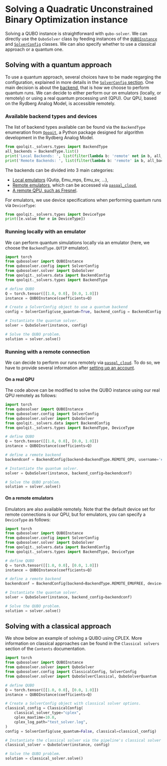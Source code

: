 # Solving a Quadratic Unconstrained Binary Optimization instance

Solving a QUBO instance is straightforward with `qubo-solver`. We can directly use the `QuboSolver` class by feeding instances of the [`QUBOInstance`](qubo_instance.md) and [`SolverConfig`](config.md) classes. We can also specify whether to use a classical approach or a quantum one.

## Solving with a quantum approach

To use a quantum approach, several choices have to be made regarging the configuration, explained in more details in the [`SolverConfig` section](config.md).
One main decision is about the [backend](backend.md), that is how we choose to perform quantum runs. We can decide to either perform our on emulators (locally, or remotely) or using a real quantum processing unit (QPU). Our QPU, based on the Rydberg Analog Model, is accessible remotely.

### Available backend types and devices

The list of backend types available can be found via the `BackendType` enumeration from [`Qooqit`](https://github.com/pasqal-io/qoolqit), a Python package designed for algorithm development in the Rydberg Analog Model.

```python exec="on" source="material-block" html="1"
from qoolqit._solvers.types import BackendType
all_backends = BackendType.list()
print('Local Backends: ', list(filter(lambda b: 'remote' not in b, all_backends)))
print('Remote Backends: ', list(filter(lambda b: 'remote' in b, all_backends)))
```

The backends can be divided into 3 main categories:

- [Local emulators](https://pasqal-io.github.io/emulators/latest/) (Qutip, Emu_mps, Emu_sv, ...),
- [Remote emulators]((https://docs.pasqal.com/cloud/emu-tn/)), which can be accessed via [`pasqal_cloud`](https://docs.pasqal.com/cloud/),
- [A remote QPU, such as Fresnel](https://docs.pasqal.com/cloud/fresnel-job/).

For emulators, we use device specifications when performing quantum runs via `DeviceType`:

```python exec="on" source="material-block" html="1"
from qoolqit._solvers.types import DeviceType
print([e.value for e in DeviceType])
```

### Running locally with an emulator

We can perform quantum simulations locally via an emulator (here, we choose the `BackendType.QUTIP` emulator).

```python exec="on" source="material-block" html="1"
import torch
from qubosolver import QUBOInstance
from qubosolver.config import SolverConfig
from qubosolver.solver import QuboSolver
from qoolqit._solvers.data import BackendConfig
from qoolqit._solvers.types import BackendType

# define QUBO
Q = torch.tensor([[1.0, 0.0], [0.0, 1.0]])
instance = QUBOInstance(coefficients=Q)

# Create a SolverConfig object to use a quantum backend
config = SolverConfig(use_quantum=True, backend_config = BackendConfig(backend=BackendType.QUTIP))

# Instantiate the quantum solver.
solver = QuboSolver(instance, config)

# Solve the QUBO problem.
solution = solver.solve()
```

### Running with a remote connection

We can decide to perform our runs remotely via [`pasqal_cloud`](https://docs.pasqal.com/cloud/).
To do so, we have to provide several information after [setting up an account](https://docs.pasqal.com/cloud/set-up/).

#### On a real QPU

The code above can be modified to solve the QUBO instance using our real QPU remotely as follows:

```python
import torch
from qubosolver import QUBOInstance
from qubosolver.config import SolverConfig
from qubosolver.solver import QuboSolver
from qoolqit._solvers.data import BackendConfig
from qoolqit._solvers.types import BackendType, DeviceType

# define QUBO
Q = torch.tensor([[1.0, 0.0], [0.0, 1.0]])
instance = QUBOInstance(coefficients=Q)

# define a remote backend
backendconf = BackendConfig(backend=BackendType.REMOTE_QPU, username='#TO_PROVIDE', password='#TO_PROVIDE', project_id='#TO_PROVIDE')

# Instantiate the quantum solver.
solver = QuboSolver(instance, backend_config=backendconf)

# Solve the QUBO problem.
solution = solver.solve()
```

#### On a remote emulators

Emulators are also available remotely.
Note that the default device set for remote connections is our QPU, but for emulators, you can specify a `DeviceType` as follows:

```python
import torch
from qubosolver import QUBOInstance
from qubosolver.config import SolverConfig
from qubosolver.solver import QuboSolver
from qoolqit._solvers.data import BackendConfig
from qoolqit._solvers.types import BackendType, DeviceType

# define QUBO
Q = torch.tensor([[1.0, 0.0], [0.0, 1.0]])
instance = QUBOInstance(coefficients=Q)

# define a remote backend
backendconf = BackendConfig(backend=BackendType.REMOTE_EMUFREE, device=DeviceType.DIGITAL_ANALOG_DEVICE, username='#TO_PROVIDE', password='#TO_PROVIDE', project_id='#TO_PROVIDE')

# Instantiate the quantum solver.
solver = QuboSolver(instance, backend_config=backendconf)

# Solve the QUBO problem.
solution = solver.solve()
```


## Solving with a classical approach

We show below an example of solving a QUBO using CPLEX.
More information on classical approaches can be found in the `Classical solvers` section of the `Contents` documentation.

```python exec="on" source="material-block" html="1"
import torch
from qubosolver import QUBOInstance
from qubosolver.solver import QuboSolver
from qubosolver.config import ClassicalConfig, SolverConfig
from qubosolver.solver import QuboSolverClassical, QuboSolverQuantum

# define QUBO
Q = torch.tensor([[1.0, 0.0], [0.0, 1.0]])
instance = QUBOInstance(coefficients=Q)

# Create a SolverConfig object with classical solver options.
classical_config = ClassicalConfig(
    classical_solver_type="cplex",
    cplex_maxtime=10.0,
    cplex_log_path="test_solver.log",
)
config = SolverConfig(use_quantum=False, classical=classical_config)

# Instantiate the classical solver via the pipeline's classical solver dispatcher.
classical_solver = QuboSolver(instance, config)

# Solve the QUBO problem.
solution = classical_solver.solve()
```

